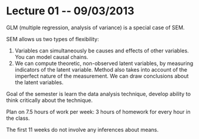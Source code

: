 Lecture 01 -- 09/03/2013
===============================================================================

GLM (multiple regression, analysis of variance) is a special case of SEM.

SEM allows us two types of flexibility:

1. Variables can simultaneously be causes and effects of other variables. You can model causal chains.
2. We can compute theoretic, non-observed latent variables, by measuring indicators of the latent variable. Method also takes into account of the imperfect nature of the measurement. We can draw conclusions about the latent variables.

Goal of the semester is learn the data analysis technique, develop ability to think critically about the technique.

Plan on 7.5 hours of work per week: 3 hours of homework for every hour in the class.

The first 11 weeks do not involve any inferences about means.